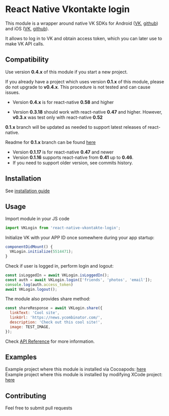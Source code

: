 # React Native Vkontakte login

This module is a wrapper around native VK SDKs for Android ([VK](https://vk.com/dev/android_sdk), [github](https://github.com/VKCOM/vk-android-sdk))
and iOS ([VK](https://vk.com/dev/ios_sdk), [github](https://github.com/VKCOM/vk-ios-sdk)).

It allows to log in to VK and obtain access token, which you can later use to make VK API calls.

## Compatibility

Use version **0.4.x** of this module if you start a new project.

If you already have a project which uses version **0.1.x** of this module, please do not upgrade to **v0.4.x**.
This procedure is not tested and can cause issues.

* Version **0.4.x** is for react-native **0.58** and higher

* Version **0.3.18** should work with react-native **0.47** and higher. However, **v0.3.x** was test only with react-native **0.52**

**0.1.x** branch will be updated as needed to support latest releases of react-native.

Readme for **0.1.x** branch can be found [here](docs/README_V1.md)

* Version **0.1.17** is for react-native **0.47** and newer
* Version **0.1.16** supports react-native from **0.41** up to **0.46**.
* If you need to support older version, see commits history.

## Installation

See [installation guide](docs/installation.md)

## Usage

Import module in your JS code

```js
import VKLogin from 'react-native-vkontakte-login';
```

Initialize VK with your APP ID once somewhere during your app startup:

```js
componentDidMount() {
  VKLogin.initialize(5514471);
}
```

Check if user is logged in, perform login and logout:

```js
const isLoggedIn = await VKLogin.isLoggedIn();
const auth = await VKLogin.login(['friends', 'photos', 'email']);
console.log(auth.access_token)
await VKLogin.logout();
```

The module also provides share method:

```js
const shareResponse = await VKLogin.share({
  linkText: 'Cool site',
  linkUrl: 'https://news.ycombinator.com/',
  description: 'Check out this cool site!',
  image: TEST_IMAGE,
});
```

Check [API Reference](docs/API.md) for more information.

## Examples

Example project where this module is installed via Cocoapods: [here](https://github.com/doomsower/react-native-vkontakte-login/tree/master/example-cocoapods)
Example project where this module is installed by modifying XCode project: [here](https://github.com/doomsower/react-native-vkontakte-login/tree/master/example-xcodeproj)

## Contributing

Feel free to submit pull requests

